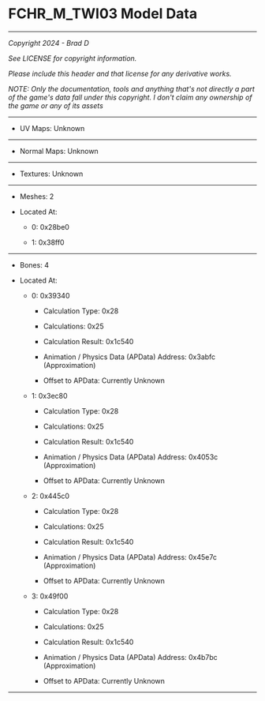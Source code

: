 # FCHR_M_TWI03 Model Data

---

*Copyright 2024 - Brad D*

*See LICENSE for copyright information.*

*Please include this header and that license for any derivative works.*

*NOTE: Only the documentation, tools and anything that's not directly a part of the game's data fall under this copyright. I don't claim any ownership of the game or any of its assets*

---


* UV Maps: Unknown

---

* Normal Maps: Unknown

---

* Textures: Unknown

---

* Meshes: 2

* Located At:

  * 0: 0x28be0

  * 1: 0x38ff0

---

* Bones: 4

* Located At:

  * 0: 0x39340

    * Calculation Type: 0x28

    * Calculations: 0x25

    * Calculation Result: 0x1c540

    * Animation / Physics Data (APData) Address: 0x3abfc (Approximation)

    * Offset to APData: Currently Unknown

  * 1: 0x3ec80

    * Calculation Type: 0x28

    * Calculations: 0x25

    * Calculation Result: 0x1c540

    * Animation / Physics Data (APData) Address: 0x4053c (Approximation)

    * Offset to APData: Currently Unknown

  * 2: 0x445c0

    * Calculation Type: 0x28

    * Calculations: 0x25

    * Calculation Result: 0x1c540

    * Animation / Physics Data (APData) Address: 0x45e7c (Approximation)

    * Offset to APData: Currently Unknown

  * 3: 0x49f00

    * Calculation Type: 0x28

    * Calculations: 0x25

    * Calculation Result: 0x1c540

    * Animation / Physics Data (APData) Address: 0x4b7bc (Approximation)

    * Offset to APData: Currently Unknown

---

